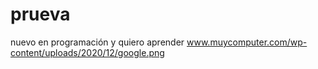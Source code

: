 # prueva
nuevo en programación y quiero aprender 
www.muycomputer.com/wp-content/uploads/2020/12/google.png
